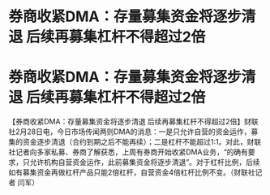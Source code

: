 # 券商收紧DMA：存量募集资金将逐步清退 后续再募集杠杆不得超过2倍

# 券商收紧DMA：存量募集资金将逐步清退 后续再募集杠杆不得超过2倍

【券商收紧DMA：存量募集资金将逐步清退
后续再募集杠杆不得超过2倍】财联社2月28日电，今日市场传闻两则DMA的消息：一是只允许自营的资金运作，募集的资金逐步清退（合约到期之后不能再续）；二是杠杆不能超过1:1。对此，财联社记者向多家私募、券商了解获悉，上周有券商开始收紧DMA业务，“的确有要求，只允许机构自营资金运作，此前募集资金将逐步清退”。对于杠杆比例，后续如有募集资金再做杠杆产品只能2倍杠杆，自营资金4倍杠杆比例不变。（财联社记者
闫军）

